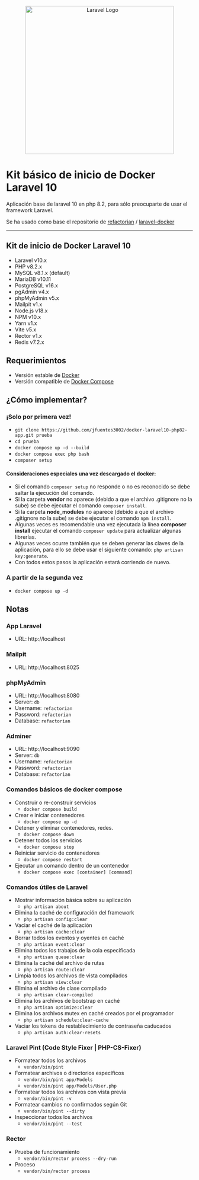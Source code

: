 <p align="center"><a href="https://laravel.com" target="_blank"><img src="https://raw.githubusercontent.com/laravel/art/master/logo-lockup/5%20SVG/2%20CMYK/1%20Full%20Color/laravel-logolockup-cmyk-red.svg" width="400" alt="Laravel Logo"></a></p>

# Kit básico de inicio de Docker Laravel 10
Aplicación base de laravel 10 en php 8.2, para sólo preocuparte de usar el framework Laravel.

Se ha usado como base el repositorio de [refactorian](https://github.com/refactorian) / [laravel-docker](https://github.com/refactorian/laravel-docker)

***


## Kit de inicio de Docker Laravel 10
- Laravel v10.x
- PHP v8.2.x
- MySQL v8.1.x (default)
- MariaDB v10.11
- PostgreSQL v16.x
- pgAdmin v4.x
- phpMyAdmin v5.x
- Mailpit v1.x
- Node.js v18.x
- NPM v10.x
- Yarn v1.x
- Vite v5.x
- Rector v1.x
- Redis v7.2.x

## Requerimientos
- Versión estable de [Docker](https://docs.docker.com/engine/install/)
- Versión compatible de [Docker Compose](https://docs.docker.com/compose/install/#install-compose)

## ¿Cómo implementar?

### ¡Solo por primera vez!
- `git clone https://github.com/jfuentes3002/docker-laravel10-php82-app.git prueba`
- `cd prueba`
- `docker compose up -d --build`
- `docker compose exec php bash`
- `composer setup`

#### Consideraciones especiales una vez descargado el docker:
- Si el comando `composer setup` no responde o no es reconocido se debe saltar la ejecución del comando.
- Si la carpeta **vendor** no aparece (debido a que el archivo .gitignore no la sube) se debe ejecutar el comando `composer install`.
- Si la carpeta **node_modules** no aparece (debido a que el archivo .gitignore no la sube) se debe ejecutar el comando `npm install`.
- Algunas veces es recomendable una vez ejecutada la línea **composer install** ejecutar el comando `composer update` para actualizar algunas librerías.
- Algunas veces ocurre también que se deben generar las claves de la aplicación, para ello se debe usar el siguiente comando: `php artisan key:generate`.
- Con todos estos pasos la aplicación estará corriendo de nuevo.

### A partir de la segunda vez
- `docker compose up -d`

## Notas

### App Laravel
- URL: http://localhost

### Mailpit
- URL: http://localhost:8025

### phpMyAdmin
- URL: http://localhost:8080
- Server: `db`
- Username: `refactorian`
- Password: `refactorian`
- Database: `refactorian`

### Adminer
- URL: http://localhost:9090
- Server: `db`
- Username: `refactorian`
- Password: `refactorian`
- Database: `refactorian`

### Comandos básicos de docker compose
- Construir o re-construir servicios
    - `docker compose build`
- Crear e iniciar contenedores
    - `docker compose up -d`
- Detener y eliminar contenedores, redes.
    - `docker compose down`
- Detener todos los servicios
    - `docker compose stop`
- Reiniciar servicio de contenedores
    - `docker compose restart`
- Ejecutar un comando dentro de un contenedor
    - `docker compose exec [container] [command]`

### Comandos útiles de Laravel
- Mostrar información básica sobre su aplicación
    - `php artisan about`
- Elimina la caché de configuración del framework
    - `php artisan config:clear`
- Vaciar el caché de la aplicación
    - `php artisan cache:clear`
- Borrar todos los eventos y oyentes en caché
    - `php artisan event:clear`
- Elimina todos los trabajos de la cola especificada
    - `php artisan queue:clear`
- Elimina la caché del archivo de rutas
    - `php artisan route:clear`
- Limpia todos los archivos de vista compilados
    - `php artisan view:clear`
- Elimina el archivo de clase compilado
    - `php artisan clear-compiled`
- Elimina los archivos de bootstrap en caché
    - `php artisan optimize:clear`
- Elimina los archivos mutex en caché creados por el programador
    - `php artisan schedule:clear-cache`
- Vaciar los tokens de restablecimiento de contraseña caducados
    - `php artisan auth:clear-resets`

### Laravel Pint (Code Style Fixer | PHP-CS-Fixer)
- Formatear todos los archivos
    - `vendor/bin/pint`
- Formatear archivos o directorios específicos
    - `vendor/bin/pint app/Models`
    - `vendor/bin/pint app/Models/User.php`
- Formatear todos los archivos con vista previa
    - `vendor/bin/pint -v`
- Formatear cambios no confirmados según Git
    - `vendor/bin/pint --dirty`
- Inspeccionar todos los archivos
  - `vendor/bin/pint --test`

### Rector
- Prueba de funcionamiento
    - `vendor/bin/rector process --dry-run`
- Proceso
    - `vendor/bin/rector process`

